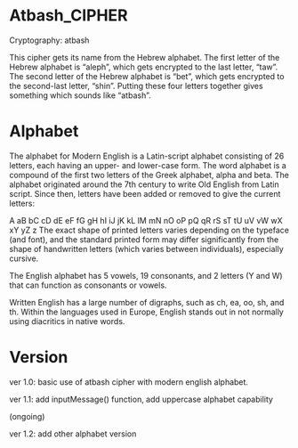 # Atbash_CIPHER
Cryptography: atbash

This cipher gets its name from the Hebrew
alphabet. The first letter of the Hebrew
alphabet is “aleph”, which gets encrypted
to the last letter, “taw”. The second letter of
the Hebrew alphabet is “bet”, which gets
encrypted to the second-last letter, “shin”.
Putting these four letters together gives
something which sounds like “atbash”.

# Alphabet

The alphabet for Modern English is a Latin-script alphabet consisting of 26 letters, each having an upper- and lower-case form. The word alphabet is a compound of the first two letters of the Greek alphabet, alpha and beta. The alphabet originated around the 7th century to write Old English from Latin script. Since then, letters have been added or removed to give the current letters:

A aB bC cD dE eF fG gH hI iJ jK kL lM mN nO oP pQ qR rS sT tU uV vW wX xY yZ z
The exact shape of printed letters varies depending on the typeface (and font), and the standard printed form may differ significantly from the shape of handwritten letters (which varies between individuals), especially cursive.

The English alphabet has 5 vowels, 19 consonants, and 2 letters (Y and W) that can function as consonants or vowels.

Written English has a large number of digraphs, such as ch, ea, oo, sh, and th. Within the languages used in Europe, English stands out in not normally using diacritics in native words.

# Version
ver 1.0: basic use of atbash cipher with modern english alphabet.

ver 1.1: add inputMessage() function, add uppercase alphabet capability

(ongoing)

ver 1.2: add other alphabet version